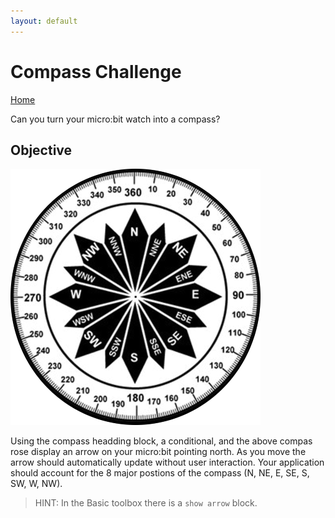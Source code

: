 ```yaml
---
layout: default
---
```


# Compass Challenge
[Home](./)

Can you turn your micro:bit watch into a compass?

## Objective

![Compass Rose](./assets/img/compass-rose-with-degrees.png)

Using the compass headding block, a conditional, and the above compas rose display an arrow on your micro:bit pointing north. As you move the arrow should automatically update without user interaction. Your application should account for the 8 major postions of the compass (N, NE, E, SE, S, SW, W, NW).

> HINT: In the Basic toolbox there is a `show arrow` block.
